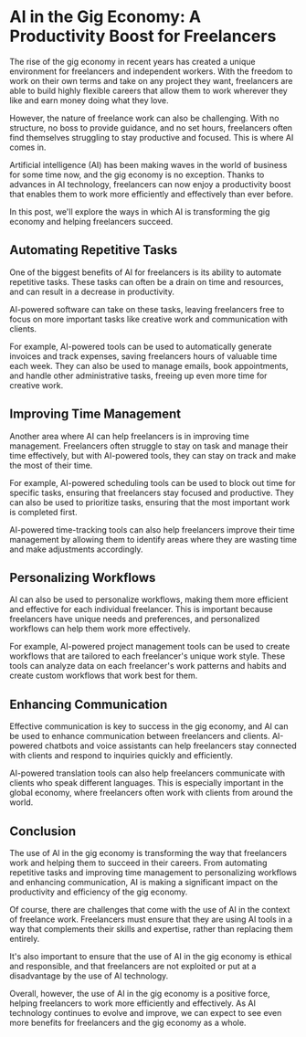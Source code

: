 # AI in the Gig Economy: A Productivity Boost for Freelancers

The rise of the gig economy in recent years has created a unique environment for freelancers and independent workers. With the freedom to work on their own terms and take on any project they want, freelancers are able to build highly flexible careers that allow them to work wherever they like and earn money doing what they love.

However, the nature of freelance work can also be challenging. With no structure, no boss to provide guidance, and no set hours, freelancers often find themselves struggling to stay productive and focused. This is where AI comes in.

Artificial intelligence (AI) has been making waves in the world of business for some time now, and the gig economy is no exception. Thanks to advances in AI technology, freelancers can now enjoy a productivity boost that enables them to work more efficiently and effectively than ever before.

In this post, we'll explore the ways in which AI is transforming the gig economy and helping freelancers succeed.

## Automating Repetitive Tasks

One of the biggest benefits of AI for freelancers is its ability to automate repetitive tasks. These tasks can often be a drain on time and resources, and can result in a decrease in productivity.

AI-powered software can take on these tasks, leaving freelancers free to focus on more important tasks like creative work and communication with clients.

For example, AI-powered tools can be used to automatically generate invoices and track expenses, saving freelancers hours of valuable time each week. They can also be used to manage emails, book appointments, and handle other administrative tasks, freeing up even more time for creative work.

## Improving Time Management

Another area where AI can help freelancers is in improving time management. Freelancers often struggle to stay on task and manage their time effectively, but with AI-powered tools, they can stay on track and make the most of their time.

For example, AI-powered scheduling tools can be used to block out time for specific tasks, ensuring that freelancers stay focused and productive. They can also be used to prioritize tasks, ensuring that the most important work is completed first.

AI-powered time-tracking tools can also help freelancers improve their time management by allowing them to identify areas where they are wasting time and make adjustments accordingly.

## Personalizing Workflows

AI can also be used to personalize workflows, making them more efficient and effective for each individual freelancer. This is important because freelancers have unique needs and preferences, and personalized workflows can help them work more effectively.

For example, AI-powered project management tools can be used to create workflows that are tailored to each freelancer's unique work style. These tools can analyze data on each freelancer's work patterns and habits and create custom workflows that work best for them.

## Enhancing Communication

Effective communication is key to success in the gig economy, and AI can be used to enhance communication between freelancers and clients. AI-powered chatbots and voice assistants can help freelancers stay connected with clients and respond to inquiries quickly and efficiently.

AI-powered translation tools can also help freelancers communicate with clients who speak different languages. This is especially important in the global economy, where freelancers often work with clients from around the world.

## Conclusion

The use of AI in the gig economy is transforming the way that freelancers work and helping them to succeed in their careers. From automating repetitive tasks and improving time management to personalizing workflows and enhancing communication, AI is making a significant impact on the productivity and efficiency of the gig economy.

Of course, there are challenges that come with the use of AI in the context of freelance work. Freelancers must ensure that they are using AI tools in a way that complements their skills and expertise, rather than replacing them entirely.

It's also important to ensure that the use of AI in the gig economy is ethical and responsible, and that freelancers are not exploited or put at a disadvantage by the use of AI technology.

Overall, however, the use of AI in the gig economy is a positive force, helping freelancers to work more efficiently and effectively. As AI technology continues to evolve and improve, we can expect to see even more benefits for freelancers and the gig economy as a whole.